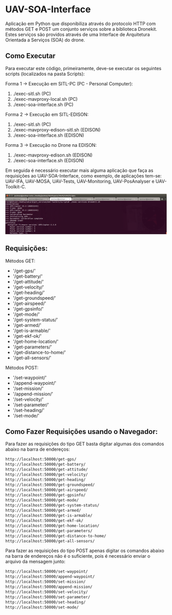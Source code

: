 # UAV-SOA-Interface

Aplicação em Python que disponibiliza através do protocolo HTTP com métodos GET e POST um conjunto serviços sobre a biblioteca Dronekit. Estes serviços são providos através de uma Interface de Arquitetura Orientada a Serviços (SOA) do drone.

## Como Executar

Para executar este código, primeiramente, deve-se executar os seguintes scripts (localizados na pasta Scripts): 

Forma 1 -> Execução em SITL-PC (PC - Personal Computer):

1. ./exec-sitl.sh                    (PC)
2. ./exec-mavproxy-local.sh          (PC)
3. ./exec-soa-interface.sh           (PC)

Forma 2 -> Execução em SITL-EDISON:

1. ./exec-sitl.sh                    (PC)
2. ./exec-mavproxy-edison-sitl.sh    (EDISON)
3. ./exec-soa-interface.sh           (EDISON)

Forma 3 -> Execução no Drone na EDISON:

1. ./exec-mavproxy-edison.sh         (EDISON)
2. ./exec-soa-interface.sh           (EDISON)

Em seguida é necessário executar mais alguma aplicação que faça as requisições ao UAV-SOA-Interface, como exemplo, de aplicações tem-se: 
UAV-IFA, UAV-MOSA, UAV-Tests, UAV-Monitoring, UAV-PosAnalyser e UAV-Toolkit-C.

![](../Figures/exec-soa-interface.png)

## Requisições:

Métodos GET: 

* '/get-gps/'
* '/get-battery/'
* '/get-attitude/'
* '/get-velocity/'
* '/get-heading/'
* '/get-groundspeed/'
* '/get-airspeed/'
* '/get-gpsinfo/'
* '/get-mode/'
* '/get-system-status/'
* '/get-armed/'
* '/get-is-armable/'
* '/get-ekf-ok/'
* '/get-home-location/'
* '/get-parameters/'
* '/get-distance-to-home/'
* '/get-all-sensors/'

Métodos POST:

* '/set-waypoint/'
* '/append-waypoint/'
* '/set-mission/'
* '/append-mission/'
* '/set-velocity/'
* '/set-parameter/'
* '/set-heading/'
* '/set-mode/'

## Como Fazer Requisições usando o Navegador:

Para fazer as requisições do tipo GET basta digitar algumas dos comandos abaixo na barra de endereços:

```
http://localhost:50000/get-gps/
http://localhost:50000/get-battery/
http://localhost:50000/get-attitude/
http://localhost:50000/get-velocity/
http://localhost:50000/get-heading/
http://localhost:50000/get-groundspeed/
http://localhost:50000/get-airspeed/
http://localhost:50000/get-gpsinfo/
http://localhost:50000/get-mode/
http://localhost:50000/get-system-status/
http://localhost:50000/get-armed/
http://localhost:50000/get-is-armable/
http://localhost:50000/get-ekf-ok/
http://localhost:50000/get-home-location/
http://localhost:50000/get-parameters/
http://localhost:50000/get-distance-to-home/
http://localhost:50000/get-all-sensors/
```

Para fazer as requisições do tipo POST apenas digitar os comandos abaixo na barra de endereços não é o suficiente, pois é necessário enviar o arquivo da mensagem junto:

```
http://localhost:50000/set-waypoint/
http://localhost:50000/append-waypoint/
http://localhost:50000/set-mission/
http://localhost:50000/append-mission/
http://localhost:50000/set-velocity/
http://localhost:50000/set-parameter/
http://localhost:50000/set-heading/
http://localhost:50000/set-mode/
```
